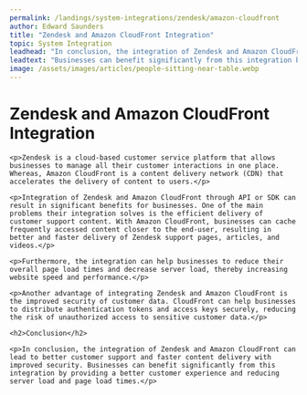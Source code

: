 ```yaml
---
permalink: /landings/system-integrations/zendesk/amazon-cloudfront
author: Edward Saunders
title: "Zendesk and Amazon CloudFront Integration"
topic: System Integration
leadhead: "In conclusion, the integration of Zendesk and Amazon CloudFront can lead to better customer support and faster content delivery with improved security"
leadtext: "Businesses can benefit significantly from this integration by providing a better customer experience and reducing server load and page load times."
image: /assets/images/articles/people-sitting-near-table.webp
---
```

<div class="arttext">
	<h1>Zendesk and Amazon CloudFront Integration</h1>

	<p>Zendesk is a cloud-based customer service platform that allows businesses to manage all their customer interactions in one place. Whereas, Amazon CloudFront is a content delivery network (CDN) that accelerates the delivery of content to users.</p>

	<p>Integration of Zendesk and Amazon CloudFront through API or SDK can result in significant benefits for businesses. One of the main problems their integration solves is the efficient delivery of customer support content. With Amazon CloudFront, businesses can cache frequently accessed content closer to the end-user, resulting in better and faster delivery of Zendesk support pages, articles, and videos.</p>

	<p>Furthermore, the integration can help businesses to reduce their overall page load times and decrease server load, thereby increasing website speed and performance.</p>

	<p>Another advantage of integrating Zendesk and Amazon CloudFront is the improved security of customer data. CloudFront can help businesses to distribute authentication tokens and access keys securely, reducing the risk of unauthorized access to sensitive customer data.</p>

	<h2>Conclusion</h2>

	<p>In conclusion, the integration of Zendesk and Amazon CloudFront can lead to better customer support and faster content delivery with improved security. Businesses can benefit significantly from this integration by providing a better customer experience and reducing server load and page load times.</p>

</div>